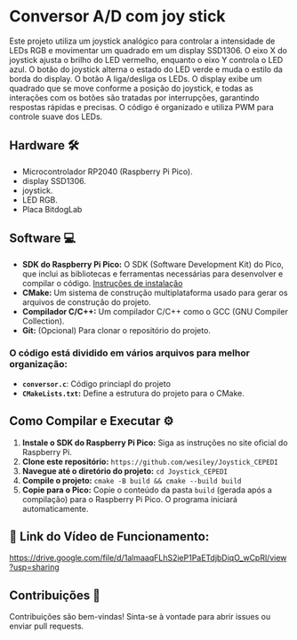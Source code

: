 # Conversor A/D com joy stick 

Este projeto utiliza um joystick analógico para controlar a intensidade de LEDs RGB e movimentar um quadrado em um display SSD1306. O eixo X do joystick ajusta o brilho do LED vermelho, enquanto o eixo Y controla o LED azul. O botão do joystick alterna o estado do LED verde e muda o estilo da borda do display. O botão A liga/desliga os LEDs. O display exibe um quadrado que se move conforme a posição do joystick, e todas as interações com os botões são tratadas por interrupções, garantindo respostas rápidas e precisas. O código é organizado e utiliza PWM para controle suave dos LEDs.

## Hardware 🛠️

- Microcontrolador RP2040 (Raspberry Pi Pico).
- display SSD1306.
- joystick.
- LED RGB.
- Placa BitdogLab

## Software 💻

* **SDK do Raspberry Pi Pico:** O SDK (Software Development Kit) do Pico, que inclui as bibliotecas e ferramentas necessárias para desenvolver e compilar o código. [Instruções de instalação](https://www.raspberrypi.com/documentation/pico/getting-started/)
* **CMake:** Um sistema de construção multiplataforma usado para gerar os arquivos de construção do projeto.
* **Compilador C/C++:**  Um compilador C/C++ como o GCC (GNU Compiler Collection).
* **Git:** (Opcional) Para clonar o repositório do projeto.


### O código está dividido em vários arquivos para melhor organização:

- **`conversor.c`**: Código princiapl do projeto
- **`CMakeLists.txt`:** Define a estrutura do projeto para o CMake.



## Como Compilar e Executar ⚙️

1. **Instale o SDK do Raspberry Pi Pico:** Siga as instruções no site oficial do Raspberry Pi.
2. **Clone este repositório:** `https://github.com/wesiley/Joystick_CEPEDI`
3. **Navegue até o diretório do projeto:** `cd Joystick_CEPEDI`
4. **Compile o projeto:** `cmake -B build && cmake --build build`
5. **Copie para o Pico:** Copie o conteúdo da pasta `build` (gerada após a compilação) para o Raspberry Pi Pico. O programa iniciará automaticamente.
  
 ## 🔗 Link do Vídeo de Funcionamento:
https://drive.google.com/file/d/1almaaqFLhS2ieP1PaETdjbDiqO_wCpRl/view?usp=sharing

 ## Contribuições 🤝

Contribuições são bem-vindas! Sinta-se à vontade para abrir issues ou enviar pull requests.
